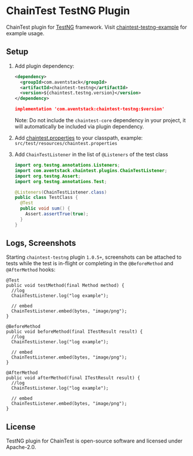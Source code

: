 # ChainTest TestNG Plugin

ChainTest plugin for [TestNG](https://testng.org/) framework.  Visit [chaintest-testng-example](https://github.com/anshooarora/chaintest/tree/main/examples/chaintest-testng-example) for example usage.

## Setup

1. Add plugin dependency:

    ```xml
    <dependency>
      <groupId>com.aventstack</groupId>
      <artifactId>chaintest-testng</artifactId>
      <version>${chaintest.testng.version}</version>
    </dependency>
    ```

    ```json
    implementation 'com.aventstack:chaintest-testng:$version'
    ```

    Note: Do not include the `chaintest-core` dependency in your project, it will automatically be included via plugin dependency.

1. Add [chaintest.properties](https://github.com/anshooarora/chaintest/blob/main/Config.md) to your classpath, example: `src/test/resources/chaintest.properties`

1. Add `ChainTestListener` in the list of `@Listeners` of the test class

    ```java
    import org.testng.annotations.Listeners;
    import com.aventstack.chaintest.plugins.ChainTestListener;
    import org.testng.Assert;
    import org.testng.annotations.Test;

    @Listeners(ChainTestListener.class)
    public class TestClass { 
      @Test
      public void sum() {
        Assert.assertTrue(true);
      }
    }
    ```

## Logs, Screenshots

Starting `chaintest-testng` plugin `1.0.5+`, screenshots can be attached to tests while the test is in-flight or completing in the `@BeforeMethod` and `@AfterMethod` hooks:

```
@Test
public void testMethod(final Method method) {
  //log
  ChainTestListener.log("log example");

  // embed
  ChainTestListener.embed(bytes, "image/png");
}
```

```
@BeforeMethod
public void beforeMethod(final ITestResult result) {
  //log
  ChainTestListener.log("log example");

  // embed
  ChainTestListener.embed(bytes, "image/png");
}
```

```
@AfterMethod
public void afterMethod(final ITestResult result) {
  //log
  ChainTestListener.log("log example");

  // embed
  ChainTestListener.embed(bytes, "image/png");
}
```

## License

TestNG plugin for ChainTest is open-source software and licensed under Apache-2.0.
